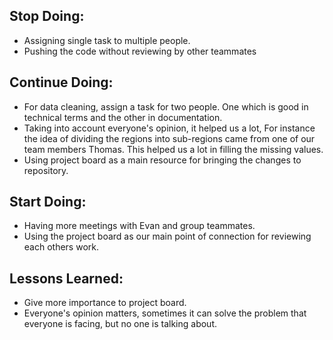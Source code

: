 ## Stop Doing:

- Assigning single task to multiple people.
- Pushing the code without reviewing by other teammates

## Continue Doing:

- For data cleaning, assign a task for two people. One which is good in technical terms and the other in documentation.
- Taking into account everyone's opinion, it helped us a lot, For instance the idea of dividing the regions into sub-regions came from one of our team members Thomas. This helped us a lot in filling the missing values.
- Using project board as a main resource for bringing the changes to repository.

## Start Doing:

- Having more meetings with Evan and group teammates.
- Using the project board as our main point of connection for reviewing each others work.

## Lessons Learned:
- Give more importance to project board.
- Everyone's opinion matters, sometimes it can solve the problem that everyone is facing, but no one is talking about.
